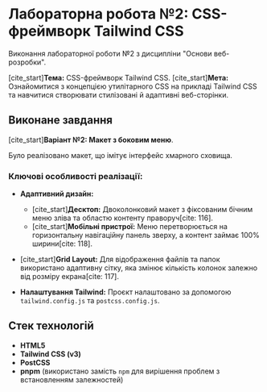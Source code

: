 # Лабораторна робота №2: CSS-фреймворк Tailwind CSS

Виконання лабораторної роботи №2 з дисципліни "Основи веб-розробки".

[cite_start]**Тема:** CSS-фреймворк Tailwind CSS.
[cite_start]**Мета:** Ознайомитися з концепцією утилітарного CSS на прикладі Tailwind CSS та навчитися створювати стилізовані й адаптивні веб-сторінки.

## Виконане завдання

[cite_start]**Варіант №2: Макет з боковим меню**.

Було реалізовано макет, що імітує інтерфейс хмарного сховища.

### Ключові особливості реалізації:

* **Адаптивний дизайн:**
    * [cite_start]**Десктоп:** Двоколонковий макет з фіксованим бічним меню зліва та областю контенту праворуч[cite: 116].
    * [cite_start]**Мобільні пристрої:** Меню перетворюється на горизонтальну навігаційну панель зверху, а контент займає 100% ширини[cite: 118].
* [cite_start]**Grid Layout:** Для відображення файлів та папок використано адаптивну сітку, яка змінює кількість колонок залежно від розміру екрана[cite: 117].

* **Налаштування Tailwind:** Проєкт налаштовано за допомогою `tailwind.config.js` та `postcss.config.js`.

## Стек технологій

* **HTML5**
* **Tailwind CSS (v3)**
* **PostCSS**
* **pnpm** (використано замість `npm` для вирішення проблем з встановленням залежностей)
